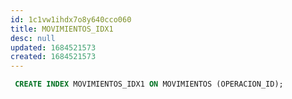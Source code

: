 ```yaml
---
id: 1c1vw1ihdx7o8y640cco060
title: MOVIMIENTOS_IDX1
desc: null
updated: 1684521573
created: 1684521573
---
```



```sql
 CREATE INDEX MOVIMIENTOS_IDX1 ON MOVIMIENTOS (OPERACION_ID);
```
